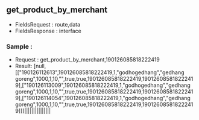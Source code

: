 
## get_product_by_merchant
- FieldsRequest : route,data
- FieldsResponse : interface

### Sample : 
- Request : get_product_by_merchant,190126085818222419
- Result: [null,[["190126112613",190126085818222419,1,"godhogedhang","gedhang goreng",1000,1,10,"",true,true,190126085818222419,190126085818222419],["190126113009",190126085818222419,1,"godhogedhang","gedhang goreng",1000,1,10,"",true,true,190126085818222419,190126085818222419],["190126114054",190126085818222419,1,"godhogedhang","gedhang goreng",1000,1,10,"",true,true,190126085818222419,190126085818222419]]]|||||||||||||||